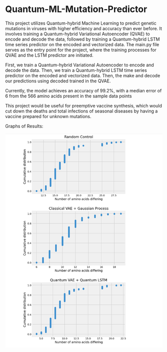 # Quantum-ML-Mutation-Predictor


This project utilizes Quantum-hybrid Machine Learning to predict genetic mutations in viruses with higher efficiency and accuracy than ever before. It involves training a Quantum-hybrid Variational Autoencoder (QVAE) to encode and decode the data, followed by training a Quantum-hybrid LSTM time series predictor on the encoded and vectorized data. The main.py file serves as the entry point for the project, where the training processes for QVAE and the LSTM predictor are initiated.

First, we train a Quantum-hybrid Variational Autoencoder to encode and decode the data. 
Then, we train a Quantum-hybrid LSTM time series predictor on the encoded and vectorized data.
Then, the make and decode our predictions using decoded trained in the QVAE.

Currently, the model achieves an accuracy of 99.2%, with a median error of 6 from the 566 amino acids present in the sample data points


This project would be useful for preemptive vaccine synthesis, which would cut down the deaths and total infections of seasonal diseases by having a vaccine prepared for unknown mutations.

Graphs of Results:

![Results](GraphResultsRCQ.jpg)

